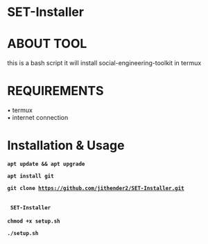 # SET-Installer 
# ABOUT TOOL 
this is a bash script it will install social-engineering-toolkit in termux 
# REQUIREMENTS
• termux <br />
• internet connection <br />
# Installation & Usage 

<code><b>apt update && apt upgrade</b> </code> </br>

<code><b>apt install git</b> </code> </br>

<code><b>git clone https://github.com/jithender2/SET-Installer.git</b> </code></br>

<code><b> SET-Installer </b></code></br>

<code><b>chmod +x setup.sh</code></br>

<code><b>./setup.sh<code><b></code></br>
